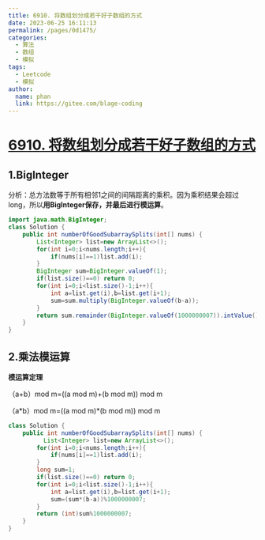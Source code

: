 ```yaml
---
title: 6910. 将数组划分成若干好子数组的方式
date: 2023-06-25 16:11:13
permalink: /pages/0d1475/
categories:
  - 算法
  - 数组
  - 模拟
tags:
  - Leetcode
  - 模拟
author: 
  name: phan
  link: https://gitee.com/blage-coding
---
```

# [6910. 将数组划分成若干好子数组的方式](https://leetcode.cn/problems/ways-to-split-array-into-good-subarrays/)

## 1.BigInteger

分析：总方法数等于所有相邻1之间的间隔距离的乘积。因为乘积结果会超过long，所以**用BigInteger保存，并最后进行模运算**。

```java
import java.math.BigInteger;
class Solution {
    public int numberOfGoodSubarraySplits(int[] nums) {
        List<Integer> list=new ArrayList<>();
        for(int i=0;i<nums.length;i++){
            if(nums[i]==1)list.add(i);
        }
        BigInteger sum=BigInteger.valueOf(1);
        if(list.size()==0) return 0;
        for(int i=0;i<list.size()-1;i++){
            int a=list.get(i),b=list.get(i+1);
            sum=sum.multiply(BigInteger.valueOf(b-a));
        }
        return sum.remainder(BigInteger.valueOf(1000000007)).intValue();
    }
}
```

## 2.乘法模运算

**模运算定理**

（a+b）mod m=((a mod m)+(b mod m)) mod m

（a\*b）mod m=((a mod m)\*(b mod m)) mod m

```java
class Solution {
    public int numberOfGoodSubarraySplits(int[] nums) {
          List<Integer> list=new ArrayList<>();
        for(int i=0;i<nums.length;i++){
            if(nums[i]==1)list.add(i);
        }
        long sum=1;
        if(list.size()==0) return 0;
        for(int i=0;i<list.size()-1;i++){
            int a=list.get(i),b=list.get(i+1);
            sum=(sum*(b-a))%1000000007;
        }
        return (int)sum%1000000007;
    }
}
```

